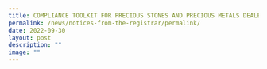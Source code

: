 ```yaml
---
title: COMPLIANCE TOOLKIT FOR PRECIOUS STONES AND PRECIOUS METALS DEALERS (“PSMD”)
permalink: /news/notices-from-the-registrar/permalink/
date: 2022-09-30
layout: post
description: ""
image: ""
---
```

